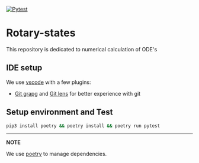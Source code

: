 [![Pytest](https://github.com/unn-dynamic-systems/calculation/actions/workflows/python-tests.yml/badge.svg?branch=main)](https://github.com/unn-dynamic-systems/calculation/actions/workflows/python-tests.yml)

# Rotary-states
This repository is dedicated to numerical calculation of ODE's

## IDE setup
We use [vscode](https://code.visualstudio.com/) with a few plugins:
* [Git grapg](https://marketplace.visualstudio.com/items?itemName=mhutchie.git-graph) and [Git lens](https://marketplace.visualstudio.com/items?itemName=eamodio.gitlens) for better experience with git


## Setup environment and Test
```bash
pip3 install poetry && poetry install && poetry run pytest
```
---
**NOTE**

We use [poetry](https://python-poetry.org/) to manage dependencies.
